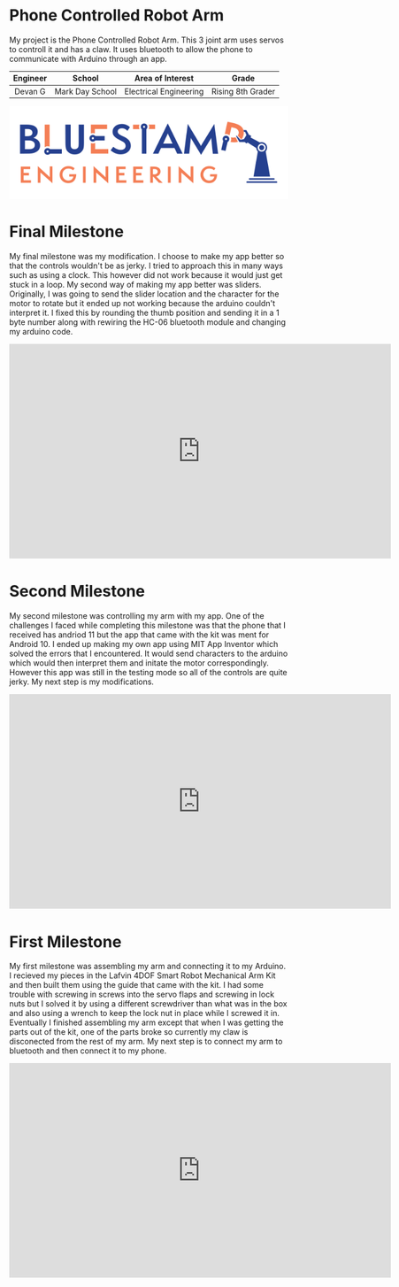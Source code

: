 # Phone Controlled Robot Arm
My project is the Phone Controlled Robot Arm. This 3 joint arm uses servos to controll it and has a claw. It uses bluetooth to allow the phone to communicate with Arduino through an app.

| **Engineer** | **School** | **Area of Interest** | **Grade** |
|:--:|:--:|:--:|:--:|
| Devan G | Mark Day School | Electrical Engineering | Rising 8th Grader 

![Headstone Image](https://raw.githubusercontent.com/BlueStampEng/BSE_Template_Portfolio/de8633f62b5da2234992a0178a6a72fd6df7e7e1/branding/BlueStamp-Logo.svg)
  
# Final Milestone
My final milestone was my modification. I choose to make my app better so that the controls wouldn't be as jerky. I tried to approach this in many ways such as using a clock. This however did not work because it would just get stuck in a loop. My second way of making my app better was sliders. Originally, I was going to send the slider location and the character for the motor to rotate but it ended up not working because the arduino couldn't interpret it. I fixed this by rounding the thumb position and sending it in a 1 byte number along with rewiring the HC-06 bluetooth module and changing my arduino code.

<iframe width="690" height="388.125" src="https://www.youtube.com/embed/HeM0xD3lTdw" title="Devan G Milestone 3" frameborder="0" allow="accelerometer; autoplay; clipboard-write; encrypted-media; gyroscope; picture-in-picture" allowfullscreen></iframe>

# Second Milestone
My second milestone was controlling my arm with my app. One of the challenges I faced while completing this milestone was that the phone that I received has andriod 11 but the app that came with the kit was ment for Android 10. I ended up making my own app using MIT App Inventor which solved the errors that I encountered. It would send characters to the arduino which would then interpret them and initate the motor correspondingly. However this app was still in the testing mode so all of the controls are quite jerky. My next step is my modifications.

<iframe width="690" height="388.125" src="https://www.youtube.com/embed/o-gyQRcRt54" title="Devan G Milestone 2" frameborder="0" allow="accelerometer; autoplay; clipboard-write; encrypted-media; gyroscope; picture-in-picture" allowfullscreen></iframe>

# First Milestone
My first milestone was assembling my arm and connecting it to my Arduino. I recieved my pieces in the Lafvin 4DOF Smart Robot Mechanical Arm Kit and then built them using the guide that came with the kit. I had some trouble with screwing in screws into the servo flaps and screwing in lock nuts but I solved it by using a different screwdriver than what was in the box and also using a wrench to keep the lock nut in place while I screwed it in. Eventually I finished assembling my arm except that when I was getting the parts out of the kit, one of the parts broke so currently my claw is disconected from the rest of my arm. My next step is to connect my arm to bluetooth and then connect it to my phone.

<iframe width="690" height="388.125" src="https://www.youtube.com/embed/DGngI1tAAQ4" title="Devan G Milestone 1" frameborder="0" allow="accelerometer; autoplay; clipboard-write; encrypted-media; gyroscope; picture-in-picture" allowfullscreen></iframe>
